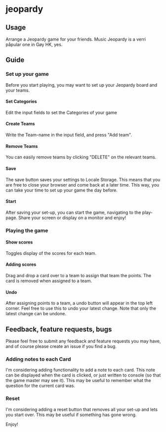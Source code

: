 # jeopardy
## Usage
Arrange a Jeopardy game for your friends. Music Jeopardy is a verri påpular one in Gøy HK, yes.

## Guide

### Set up your game
Before you start playing, you may want to set up your Jeopardy board and your teams.

#### Set Categories
Edit the input fields to set the Categories of your game

#### Create Teams
Write the Team-name in the input field, and press "Add team".

#### Remove Teams
You can easily remove teams by clicking "DELETE" on the relevant teams.

#### Save
The save button saves your settings to Locale Storage. This means that you are free to close your browser and come back at a later time.
This way, you can take your time to set up your game the day before.

#### Start
After saving your set-up, you can start the game, navigating to the play-page. Share your screen or display on a monitor and enjoy!

### Playing the game

#### Show scores
Toggles display of the scores for each team.

#### Adding scores
Drag and drop a card over to a team to assign that team the points. The card is removed when assigned to a team.

#### Undo
After assigning points to a team, a undo button will appear in the top left corner. Feel free to use this to undo your latest change.
Note that only the latest change can be undone.

## Feedback, feature requests, bugs
Please feel free to submit any feedback and feature requests you may have, and of course please create an issue if you find a bug.

### Adding notes to each Card
I'm considering adding functionality to add a note to each card. This note can be displayed when the card is clicked, or just written to console (so that the game master may see it).
This may be useful to remember what the question for the current card was.

### Reset
I'm considering adding a reset button that removes all your set-up and lets you start over. This may be useful if something has gone wrong.

Enjoy!
